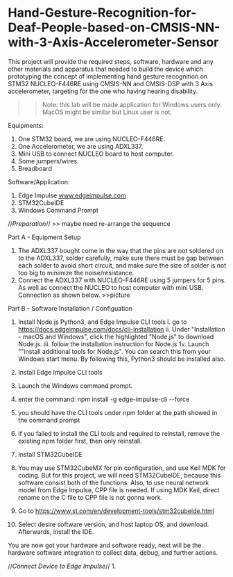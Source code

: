 # Hand-Gesture-Recognition-for-Deaf-People-based-on-CMSIS-NN-with-3-Axis-Accelerometer-Sensor #


This project will provide the required steps, software, hardware and any other materials and apparatus that needed to build the device which prototyping the concept of implementing hand gesture recognition on STM32 NUCLEO-F446RE using CMSIS-NN and CMSIS-DSP with 3 Axis accelerometer, targeting for the one who having hearing disability.

>> Note: this lab will be made application for Windows users only. MacOS might be similar but Linux user is not.

Equipments:
1. One STM32 board, we are using NUCLEO-F446RE.
2. One Accelerometer, we are using ADXL337.
3. Mini USB to connect NUCLEO board to host computer.
4. Some jumpers/wires.
5. Breadboard

Software/Application:
1. Edge Impulse www.edgeimpulse.com
2. STM32CubeIDE
3. Windows Command Prompt


//*Preparation*//  >> maybe need re-arrange the sequence

Part A - Equipment Setup
1. The ADXL337 bought come in the way that the pins are not soldered on to the ADXL337, solder carefully, make sure there must be gap between each solder to avoid short circuit, and make sure the size of solder is not too big to minimize the noise/resistance. 
2. Connect the ADXL337 with NUCLEO-F446RE using 5 jumpers for 5 pins. As well as connect the NUCLEO to host computer with mini USB. Connection as shown below. >>picture

Part B - Software Installation / Configuation
1. Install Node.js Python3, and Edge Impulse CLI tools
  i. go to https://docs.edgeimpulse.com/docs/cli-installation
  ii. Under "Installation - macOS and Windows", click the highlighted "Node.js" to download Node.js.
  iii. follow the installation instruction for Node.js
  1v. Launch ""install additional tools for Node.js". You can search this from your Windows start menu. By following this, Python3 should be installed also.
2. Install Edge Impulse CLI tools
  2. Launch the Windows command prompt.
  2. enter the command: npm install -g edge-impulse-cli --force
  2. you should have the CLI tools under npm folder at the path showed in the command prompt
  2. if you failed to install the CLI tools and required to reinstall, remove the existing npm folder first, then only reinstall.

3. Install STM32CubeIDE
  3. You may use STM32CubeMX for pin configuration, and use Keil MDK for coding. But for this project, we will need STM32CubeIDE, because this software consist both of the functions. Also, to use neural network model from Edge Impulse, CPP file is needed. If using MDK Keil, direct rename on the C file to CPP file is not gonna work.
  3. Go to https://www.st.com/en/development-tools/stm32cubeide.html
  3. Select desire software version, and host laptop OS, and download. Afterwards, install the IDE.


You are now got your hardware and software ready, next will be the hardware software integration to collect data, debug, and further actions.


//*Connect Device to Edge Impulse*//
1. 
